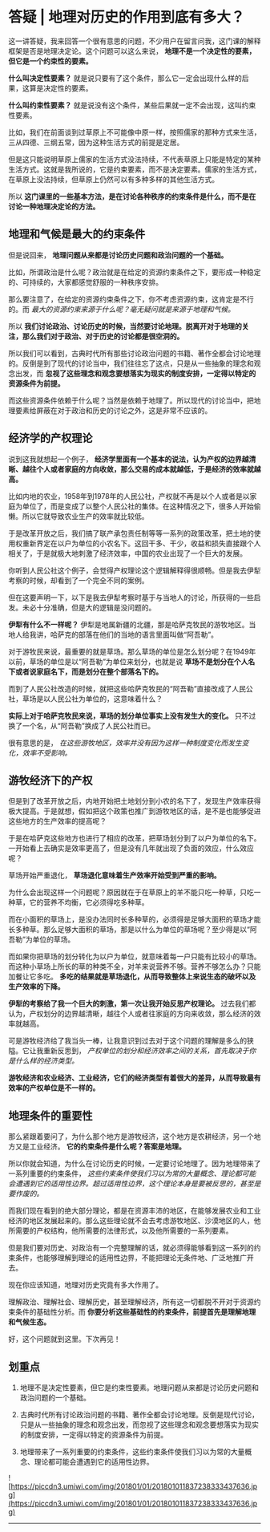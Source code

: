# 答疑 | 地理对历史的作用到底有多大？

这一讲答疑，我来回答一个很有意思的问题，不少用户在留言问我，这门课的解释框架是否是地理决定论。这个问题可以这么来说， **地理不是一个决定性的要素，但它是一个约束性的要素。**

 **什么叫决定性要素？** 就是说只要有了这个条件，那么它一定会出现什么样的后果，这算是决定性的要素。

 **什么叫约束性要素？** 就是说没有这个条件，某些后果就一定不会出现，这叫约束性要素。

比如，我们在前面谈到过草原上不可能像中原一样，按照儒家的那种方式来生活，三从四德、三纲五常，因为这种生活方式的前提是定居。

但是这只能说明草原上儒家的生活方式没法持续，不代表草原上只能是特定的某种生活方式。这就是我所说的，它是约束要素，而不是决定要素。儒家的生活方式，在草原上没法持续，但草原上仍然可以有多种多样的其他生活方式。

所以 **这门课里的一些基本方法，是在讨论各种秩序的约束条件是什么，而不是在讨论一种地理决定论的方法。**

## 地理和气候是最大的约束条件

但是说回来， **地理问题从来都是讨论历史问题和政治问题的一个基础。**

比如，所谓政治是什么呢？政治就是在给定的资源约束条件之下，要形成一种稳定的、可持续的，大家都感觉舒服的一种秩序安排。

那么要注意了，在给定的资源约束条件之下，你不考虑资源约束，这肯定是不行的。而 *最大的资源约束来源于什么呢？毫无疑问就是来源于地理和气候。*

所以 **我们讨论政治、讨论历史的时候，当然要讨论地理。脱离开对于地理的关注，那么我们对于政治、对于历史的讨论都是很空洞的。**

所以我们可以看到，古典时代所有那些讨论政治问题的书籍、著作全都会讨论地理的。反倒是到了现代的讨论当中，我们往往忘了这点，只是从一些抽象的理念和观念出发，而 **忽视了这些理念和观念要想落实为现实的制度安排，一定得以特定的资源条件为前提。**

而这些资源条件依赖于什么呢？当然是依赖于地理了。所以现代的讨论当中，把地理要素给屏蔽在对于政治和历史的讨论之外，这是非常不应该的。

## 经济学的产权理论

说到这我就想起一个例子， **经济学里面有一个基本的说法，认为产权的边界越清晰、越往个人或者家庭的方向收敛，那么交易的成本就越低，于是经济的效率就越高。**

比如内地的农业，1958年到1978年的人民公社，产权就不再是以个人或者是以家庭为单位了，而是变成了以整个人民公社的集体。在这种情况之下，很多人开始偷懒。所以它就导致农业生产的效率就比较低。

于是改革开放之后，我们搞了联产承包责任制等等一系列的政策改革，把土地的使用权重新界定在以户为单位的小农名下。这回干多、干少，收益和损失直接跟个人相关了，于是就极大地刺激了经济效率，中国的农业出现了一个巨大的发展。

你听到人民公社这个例子，会觉得产权理论这个逻辑解释得很顺畅。但是我去伊犁考察的时候，却看到了一个完全不同的案例。

但在这要声明一下，以下是我去伊犁考察时基于与当地人的讨论，所获得的一些启发。未必十分准确，但是大的逻辑是没问题的。

 **伊犁有什么不一样呢？** 伊犁是地属新疆的北疆，那是哈萨克牧民的游牧地区。当地人给我讲，哈萨克的部落在他们的当地的语言里面叫做“阿吾勒”。

对于游牧民来说，最重要的就是草场。那么草场的单位是怎么划分呢？在1949年以前，草场的单位是以“阿吾勒”为单位来划分，也就是说 **草场不是划分在个人名下或者说家庭名下，而是划分在整个部落名下的。**

而到了人民公社改造的时候，就把这些哈萨克牧民的“阿吾勒”直接改成了人民公社，草场是以人民公社为单位的，这意味着什么？

 **实际上对于哈萨克牧民来说，草场的划分单位事实上没有发生大的变化。** 只不过换了一个名，从“阿吾勒”换成了人民公社而已。

很有意思的是， *在这些游牧地区，效率并没有因为这样一种制度变化而发生变化，效率不受影响。*

## 游牧经济下的产权

但是到了改革开放之后，内地开始把土地划分到小农的名下了，发现生产效率获得极大提高。于是就想，假如把这个政策也推广到游牧地区的话，是不是也能够促进这些地方的生产效率的提高呢？

于是在哈萨克这些地方也进行了相应的改革，把草场划分到了以户为单位的名下。一开始看上去确实是效率更高了，但是没有几年就出现了负面的效应，什么效应呢？

草场开始严重退化， **草场退化意味着生产效率开始受到严重的影响。**

为什么会出现这样一个问题呢？原因就在于在草原上的羊不能只吃一种草，只吃一种草，它的营养不均衡，它必须得吃多种草。

而在小面积的草场上，是没办法同时长多种草的，必须得是足够大面积的草场才能长多种草。那么足够大面积的草场，那是以什么为单位的草场呢？至少得是以“阿吾勒”为单位的草场。

而如果你把草场的划分转化为以户为单位，就意味着每一户只能有比较小的草场。而这种小草场上所长的草的种类不全，对羊来说营养不够。营养不够怎么办？只能加餐让它多吃。 **多吃的结果就是草场退化，从而导致整体上来说生态的破坏以及生产效率的下降。**

 **伊犁的考察给了我一个巨大的刺激，第一次让我开始反思产权理论。** 过去我们都认为，产权划分的边界越清晰，越往个人或者往家庭的方向来收敛，那么经济的效率就越高。

可是游牧经济给了我当头一棒，让我意识到过去对于这个问题的理解是多么的狭隘。它让我重新反思到， *产权单位的划分和经济效率之间的关系，首先取决于你是什么样的经济类型。*

 **游牧经济和农业经济、工业经济，它们的经济类型有着很大的差异，从而导致最有效率的产权单位是不一样的。**

## 地理条件的重要性

那么紧跟着要问了，为什么那个地方是游牧经济，这个地方是农耕经济，另一个地方又是工业经济。 **它的约束条件是什么呢？答案是地理。**

所以你就会知道，为什么在讨论历史的时候，一定要讨论地理了。因为地理带来了一系列重要的约束条件， *这些约束条件使我们习以为常的大量概念、理论都可能会遭遇到它的适用性边界。超过适用性边界，这个理论本身是要被反思的，甚至是要作废的。*

而我们现在看到的绝大部分理论，都是在资源丰沛的地区，在能够发展农业和工业经济的地区发展起来的。那么这些理论就不会去考虑游牧地区、沙漠地区的人，他所需要的产权结构，他所需要的法律形式，以及他所需要的一系列要素。

但是我们要对历史、对政治有一个完整理解的话，就必须得能够看到这一系列的约束条件，也能够理解到理论的适用性边界，不能把理论无条件地、广泛地推广开去。

现在你应该知道，地理对历史究竟有多大作用了。

理解政治、理解社会、理解历史，甚至理解经济，所有这一切都脱不开对于资源约束条件的基础性分析。而 **你要分析这些基础性的约束条件，前提首先是理解地理和气候生态。**

好，这个问题就到这里。下次再见！

## 划重点

1. 地理不是决定性要素，但它是约束性要素。地理问题从来都是讨论历史问题和政治问题的一个基础。

2. 古典时代所有讨论政治问题的书籍、著作全都会讨论地理。反倒是现代讨论，只是从一些抽象的理念和观念出发，而忽视了这些理念和观念要想落实为现实的制度安排，一定得以特定的资源条件为前提。

3. 地理带来了一系列重要的约束条件，这些约束条件使我们习以为常的大量概念、理论都可能会遭遇到它的适用性边界。

![https://piccdn3.umiwi.com/img/201801/01/201801011837238333437636.jpg](https://piccdn3.umiwi.com/img/201801/01/201801011837238333437636.jpg)

---
